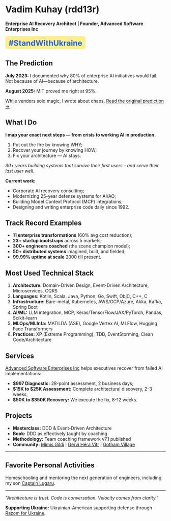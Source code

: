 # Vadim Kuhay (rdd13r)

**Enterprise AI Recovery Architect | Founder, Advanced Software Enterprises Inc**

[![Stand With Ukraine](https://raw.githubusercontent.com/vshymanskyy/StandWithUkraine/main/badges/StandWithUkraine.svg)](https://stand-with-ukraine.pp.ua)

## The Prediction

**July 2023:** I documented why 80% of enterprise AI initiatives would fail. Not because of AI—because of architecture.

**August 2025:** MIT proved me right at 95%.

While vendors sold magic, I wrote about chaos. 
[Read the original prediction →](https://mimis-gildi.github.io/riddle-me-this/adventures/2023/07/05/integrated-ai-evolution.html)

## What I Do

**I map your exact next steps — from crisis to working AI in production.**

1. Put out the fire by knowing WHY;
2. Recover your journey by knowing HOW;
3. Fix your architecture — AI stays.

_30+ years building systems that survive their first users - and serve their last user well._

**Current work:**

- Corporate AI recovery consulting;
- Modernizing 25-year defense systems for AI/AO;
- Building Model Context Protocol (MCP) integrations;
- Designing and writing enterprise code daily since 1992.

## Track Record Examples

- **11 enterprise transformations** (60% avg cost reduction);
- **23+ startup bootstraps** across 5 markets;
- **300+ engineers coached** (the scene champion model);
- **50+ distributed systems** imagined, built, and fielded;
- **99.99% uptime at scale** 2000 till present.

## Most Used Technical Stack

1. **Architecture:** Domain-Driven Design, Event-Driven Architecture, Microservices, CQRS
2. **Languages:** Kotlin, Scala, Java, Python, Go, Swift, ObjC, C++, C
3. **Infrastructure:** Bare-metal, Kubernetes, AWS/GCP/Azure, Akka, Kafka, Spring Boot
4. **AI/ML:** LLM integration, MCP, Keras/TensorFlow/JAX/PyTorch, Pandas, Scikit-learn
5. **MLOps/MLInfa:** MATILDA (ASE), Google Vertex AI, MLFlow, Hugging Face Transformers
6. **Practices:** XP (Extreme Programming), TDD, EventStorming, Clean Code/Architecture

## Services

[Advanced Software Enterprises Inc](https://www.asei.systems/) helps executives recover from failed AI implementations:

* **\$997 Diagnostic:** 28-point assessment, 2 business days;
* **\$15K to \$25K Assessment:** Complete architectural discovery, 2-3 weeks;
* **\$50K to \$350K Recovery:** We execute the fix, 8-12 weeks.

## Projects

- **Masterclass:** DDD & Event-Driven Architecture
- **Book:** DDD as effectively taught by coaching
- **Methodology:** Team coaching framework v7.1 published
- **Community:** [Mímis Gildi](https://github.com/Mimis-Gildi) | [Gervi Héra Vitr](https://github.com/Gervi-Hera-Vitr) | [Gotham Village](https://github.com/Gotham-Village)

---

## Favorite Personal Activities

Homeschooling and mentoring the next generation of engineers, including my son [Captain Lugaru](https://github.com/CaptainLugaru).

---

*"Architecture is trust. Code is conversation. Velocity comes from clarity."*

**Supporting Ukraine:** Ukrainian-American supporting defense through [Razom for Ukraine](https://razomforukraine.org/).